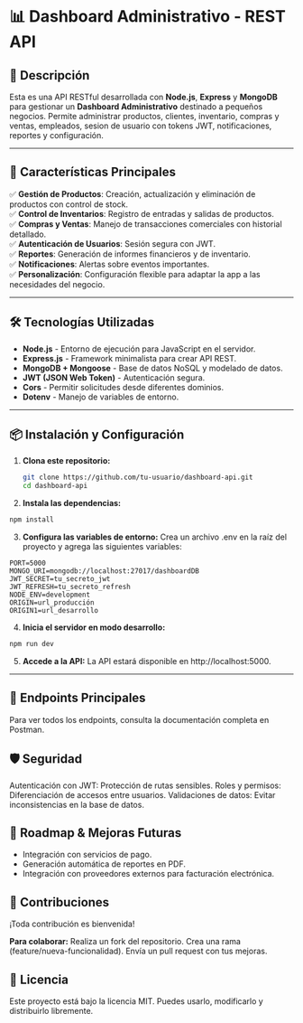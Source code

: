 # 📊 Dashboard Administrativo - REST API

## 🚀 Descripción

Esta es una API RESTful desarrollada con **Node.js**, **Express** y **MongoDB** para gestionar un **Dashboard Administrativo** destinado a pequeños negocios. Permite administrar productos, clientes, inventario, compras y ventas, empleados, sesion de usuario con tokens JWT, notificaciones, reportes y configuración.

---

## 📌 Características Principales

✅ **Gestión de Productos**: Creación, actualización y eliminación de productos con control de stock.  
✅ **Control de Inventarios**: Registro de entradas y salidas de productos.  
✅ **Compras y Ventas**: Manejo de transacciones comerciales con historial detallado.  
✅ **Autenticación de Usuarios**: Sesión segura con JWT.  
✅ **Reportes**: Generación de informes financieros y de inventario.  
✅ **Notificaciones**: Alertas sobre eventos importantes.  
✅ **Personalización**: Configuración flexible para adaptar la app a las necesidades del negocio.

---

## 🛠 Tecnologías Utilizadas

- **Node.js** - Entorno de ejecución para JavaScript en el servidor.
- **Express.js** - Framework minimalista para crear API REST.
- **MongoDB + Mongoose** - Base de datos NoSQL y modelado de datos.
- **JWT (JSON Web Token)** - Autenticación segura.
- **Cors** - Permitir solicitudes desde diferentes dominios.
- **Dotenv** - Manejo de variables de entorno.

---

## 📦 Instalación y Configuración

1. **Clona este repositorio:**

   ```bash
   git clone https://github.com/tu-usuario/dashboard-api.git
   cd dashboard-api
   ```

2. **Instala las dependencias:**

```bash
npm install
```

3. **Configura las variables de entorno:**
   Crea un archivo .env en la raíz del proyecto y agrega las siguientes variables:

```env
PORT=5000
MONGO_URI=mongodb://localhost:27017/dashboardDB
JWT_SECRET=tu_secreto_jwt
JWT_REFRESH=tu_secreto_refresh
NODE_ENV=development
ORIGIN=url_producción
ORIGIN1=url_desarrollo
```

4. **Inicia el servidor en modo desarrollo:**

```bash
npm run dev
```

5. **Accede a la API:**
   La API estará disponible en http://localhost:5000.

---

## 📡 Endpoints Principales

Para ver todos los endpoints, consulta la documentación completa en Postman.

## 🛡 Seguridad

Autenticación con JWT: Protección de rutas sensibles.
Roles y permisos: Diferenciación de accesos entre usuarios.
Validaciones de datos: Evitar inconsistencias en la base de datos.

## 🎯 Roadmap & Mejoras Futuras

- Integración con servicios de pago.
- Generación automática de reportes en PDF.
- Integración con proveedores externos para facturación electrónica.

## 🤝 Contribuciones

¡Toda contribución es bienvenida!

**Para colaborar:**
Realiza un fork del repositorio.
Crea una rama (feature/nueva-funcionalidad).
Envía un pull request con tus mejoras.

## 📝 Licencia

Este proyecto está bajo la licencia MIT. Puedes usarlo, modificarlo y distribuirlo libremente.
